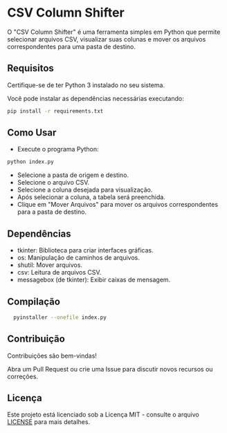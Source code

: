 # CSV Column Shifter

O "CSV Column Shifter" é uma ferramenta simples em Python que permite selecionar arquivos CSV, visualizar suas colunas e mover os arquivos correspondentes para uma pasta de destino.

## Requisitos

Certifique-se de ter Python 3 instalado no seu sistema.

Você pode instalar as dependências necessárias executando:

```bash
pip install -r requirements.txt
```

## Como Usar
-  Execute o programa Python:
```bash
python index.py
```
- Selecione a pasta de origem e destino.
- Selecione o arquivo CSV.
- Selecione a coluna desejada para visualização.
- Após selecionar a coluna, a tabela será preenchida.
- Clique em "Mover Arquivos" para mover os arquivos correspondentes para a pasta de destino.

## Dependências
- tkinter: Biblioteca para criar interfaces gráficas.
- os: Manipulação de caminhos de arquivos.
- shutil: Mover arquivos.
- csv: Leitura de arquivos CSV.
- messagebox (de tkinter): Exibir caixas de mensagem.

## Compilação
```bash
  pyinstaller --onefile index.py
```

## Contribuição
Contribuições são bem-vindas!

Abra um Pull Request ou crie uma Issue para discutir novos recursos ou correções.

## Licença
Este projeto está licenciado sob a Licença MIT - consulte o arquivo [LICENSE](LICENSE) para mais detalhes.